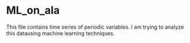 # ML_on_ala
This file contains time series of periodic variables. I am trying to analyze this datausing machine learning techniques.
